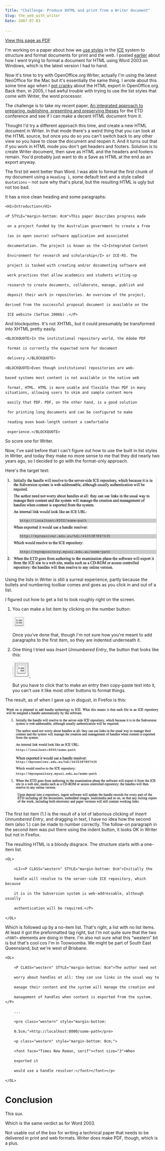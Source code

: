 ```yaml
---
Title: "Challenge: Produce XHTML and print from a Writer document"
Slug: the_web_with_writer
Date: 2007-07-03

---
```

[View this page as PDF](/blog/2007/07/03/the_web_with_writer/100.pdf)

<div>

I'm working on a paper about how we [use
styles](http://del.icio.us/ptsefton/usestyles) in the
[ICE](http://ice.usq.edu.au/) system to structure and format documents
for print and the web. I posted
[earlier](http://ptsefton.com/blog/2007/07/02/the_web_with_word) about
how I went trying to format a document for HTML using Word 2003 on
Windows, which is the latest version I had to hand.

Now it's time to try with OpenOffice.org Writer, actually I'm using the
latest NeoOffice for the Mac but it's essentially the same thing. I
wrote about this some time ago when I [got
cranky](http://ptsefton.com/blog/2005/10/31/why_do_i_keep_going_on_about_html_export_from_word_processors%3F)
about the HTML export in OpenOffice.org. Back then, in 2005, I had awful
trouble with trying to use the list styles that come with Writer, the
word processor.

The challenge is to take my recent paper, [An integrated approach to
preparing, publishing, presenting and preserving
theses](http://eprints.usq.edu.au/archive/00002653/) for the ETD
conference and see if I can make a decent HTML document from it.

Thought I'd try a different approach this time, and create a new HTML
document in Writer. In that mode there's a weird thing that you can look
at the HTML source, but once you do so you can't switch back to any
other view so you have to close the document and reopen it. And it turns
out that if you work in HTML mode you don't get headers and footers.
Solution is to create Writer document, then save as HTML and the headers
and footers remain. You'd probably just want to do a Save as HTML at the
end as an export anyway.

The first bit went better than Word. I was able to format the first
chunk of my document using a `Heading 1`, some default text and a style
called `Quotations` <span class="spCh spChx2013">–</span> not sure why
that's plural, but the resulting HTML is ugly but not too bad.

It has a nice clean heading and some paragraphs:

    <H1>Introduction</H1> 

    <P STYLE="margin-bottom: 0cm">This paper describes progress made

     on a project funded by the Australian government to create a free

     (as in open source) software application and associated

     documentation. The project is known as the <I>Integrated Content

     Environment for research and scholarship</I> or ICE-RS. The

     project is tasked with creating and/or documenting software and

     work practices that allow academics and students writing-up

     research to create documents, collaborate, manage, publish and

     deposit their work in repositories. An overview of the project,

    derived from the successful proposal document is available on the

     ICE website (Sefton 2006b) .</P> 

And blockquotes. It's not XHTML, but it could presumably be transformed
into XHTML pretty easily.

    <BLOCKQUOTE>In the institutional repository world, the Adobe PDF

     format is currently the expected norm for document

     delivery.</BLOCKQUOTE>

    <BLOCKQUOTE>Even though institutional repositories are web-

    based systems most content is not available in the native web

     format, HTML. HTML is more usable and flexible than PDF in many situations, allowing users to skim and sample content more

     easily that PDF. PDF, on the other hand, is a good solution

     for printing long documents and can be configured to make

     reading even book-length content a comfortable

     experience.</BLOCKQUOTE> 

So score one for Writer.

Now, I've said before that I can't figure out how to use the built in
list styles in Writer, and today they make no more sense to me that they
did nearly two years ago, so I decided to go with the format-only
approach.

Here's the target text:

![graphics4](/blog/2007/07/03/the_web_with_writer/1.jpg)

Using the lists in Writer is still a surreal experience, partly because
the bullets and numbering toolbar comes and goes as you click in and out
of a list.

I figured out how to get a list to look roughly right on the screen.

1.  You can make a list item by clicking on the number button:

    ![graphics1](/blog/2007/07/03/the_web_with_writer/2.jpg)

    Once you've done that, though I'm not sure how you're meant to add
    paragraphs to the first item, so they are indented underneath it.

2.  One thing I tried was *Insert Unnumbered Entry*, the button that
    looks like this:

    ![graphics2](/blog/2007/07/03/the_web_with_writer/3.jpg),

    But you have to click that to make an entry then copy-paste text
    into it, you can't use it like most other buttons to format things.

The result, as of when I gave up in disgust, in Firefox is this:

<div>

![graphics3](/blog/2007/07/03/the_web_with_writer/4.jpg)

</div>

The first list item (1.) is the result of a lot of laborious clicking of
*Insert Unnumbered Entry*, and dragging in text, I have no idea how the
second item (also 1.) can be made to number correctly. The follow-on
paragraph in the second item was put there using the indent button, it
looks OK in Writer but not in Firefox.

The resulting HTML is a bloody disgrace. The structure starts with a
one-item list.

    <OL>

        <LI><P CLASS="western" STYLE="margin-bottom: 0cm">Initially the

        handle will resolve to the server-side ICE repository, which because

        it is in the Subversion system is web-addressable, although usually

        authentication will be required.</P>

    </OL>

Which is followed up by a no-item list. That's right, a list with no
list items. At least it got the preformatted tag right, but I'm not
quite sure that the two `<FONT>` elements are doing in there. I'm also
not sure what this <span class="spCh spChx201c">“</span>western<span
class="spCh spChx201d">”</span> bit is but that's cool cos I'm in
Toowoomba. We might be part of South East Queensland, but we're west of
Brisbane.

    <OL>

        <P CLASS="western" STYLE="margin-bottom: 0cm">The author need not

        worry about handles at all: they can use links in the usual way to

        manage their content and the system will manage the creation and

        management of handles when content is exported from the system.</P>

        ...

        <pre class="western" style="margin-bottom:

        0.5cm;">http://localhost:8000/some-path</pre>

        <p class="western" style="margin-bottom: 0cm;">

        <font face="Times New Roman, serif"><font size="3">When

        exported it

        would use a handle resolver:</font></font></p>

    </OL>

# <span id="id2"></span>Conclusion

This sux.

Which is the same verdict as for Word 2003.

Not usable out of the box for writing a technical paper that needs to be
delivered in print and web formats. Writer does make PDF, though, which
is a plus.

</div>

